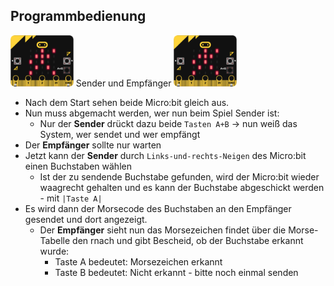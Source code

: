## Programmbedienung
<img width="20%" src="https://github.com/dlpl-mb/baa_morse_code_01/blob/master/images/robi_mb.png?raw=1">  Sender und Empfänger <img width="20%" src="https://github.com/dlpl-mb/baa_morse_code_01/blob/master/images/robi_mb.png?raw=1">

* Nach dem Start sehen beide Micro:bit gleich aus.
* Nun muss abgemacht werden, wer nun beim Spiel Sender ist:
	* Nur der **Sender** drückt dazu beide `Tasten A+B` -> nun weiß das System, wer sendet und wer empfängt
* Der **Empfänger** sollte nur warten
* Jetzt kann der **Sender** durch `Links-und-rechts-Neigen` des Micro:bit einen Buchstaben wählen
	* Ist der zu sendende Buchstabe gefunden, wird der Micro:bit wieder waagrecht gehalten und es kann der Buchstabe abgeschickt werden - mit `|Taste A|`
* Es wird dann der Morsecode des Buchstaben an den Empfänger gesendet und dort angezeigt.
	* Der **Empfänger** sieht nun das Morsezeichen findet über die Morse-Tabelle den rnach und gibt Bescheid, ob der Buchstabe erkannt wurde:
		* Taste A bedeutet: Morsezeichen erkannt
		* Taste B bedeutet: Nicht erkannt - bitte noch einmal senden







<!--stackedit_data:
eyJoaXN0b3J5IjpbLTcyNjI4NDI1LC0xNTAzMTcyNDIxLC0yMD
M1ODU1OTEzLC0xMzExMzAyNzk0XX0=
-->